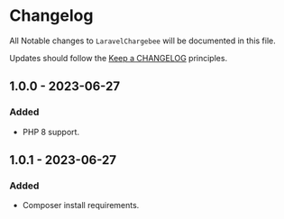 # Changelog

All Notable changes to `LaravelChargebee` will be documented in this file.

Updates should follow the [Keep a CHANGELOG](http://keepachangelog.com/) principles.

## 1.0.0 - 2023-06-27

### Added
- PHP 8 support.

## 1.0.1 - 2023-06-27

### Added
- Composer install requirements.
